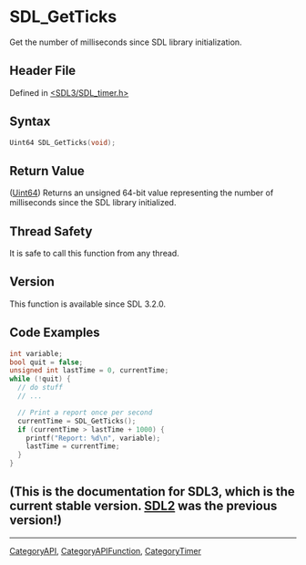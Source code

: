 # SDL_GetTicks

Get the number of milliseconds since SDL library initialization.

## Header File

Defined in [<SDL3/SDL_timer.h>](https://github.com/libsdl-org/SDL/blob/main/include/SDL3/SDL_timer.h)

## Syntax

```c
Uint64 SDL_GetTicks(void);
```

## Return Value

([Uint64](Uint64)) Returns an unsigned 64-bit value representing the number
of milliseconds since the SDL library initialized.

## Thread Safety

It is safe to call this function from any thread.

## Version

This function is available since SDL 3.2.0.

## Code Examples

```c
int variable;
bool quit = false;
unsigned int lastTime = 0, currentTime;
while (!quit) {
  // do stuff
  // ...

  // Print a report once per second
  currentTime = SDL_GetTicks();
  if (currentTime > lastTime + 1000) {
    printf("Report: %d\n", variable);
    lastTime = currentTime;
  }
}
```

## (This is the documentation for SDL3, which is the current stable version. [SDL2](https://wiki.libsdl.org/SDL2/) was the previous version!)



----
[CategoryAPI](CategoryAPI), [CategoryAPIFunction](CategoryAPIFunction), [CategoryTimer](CategoryTimer)

